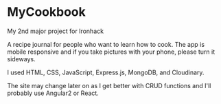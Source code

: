 # MyCookbook

My 2nd major project for Ironhack

A recipe journal for people who want to learn how to cook. 
The app is mobile responsive and if you take pictures with 
your phone, please turn it sideways.

I used HTML, CSS, JavaScript, Express.js, MongoDB, and Cloudinary.

The site may change later on as I get better with CRUD functions and
I'll probably use Angular2 or React.
